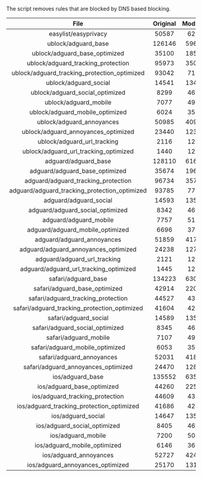 The script removes rules that are blocked by DNS based blocking.


| File | Original | Modified |
|:----:|:-----:|:-----:|
| easylist/easyprivacy | 50587 | 6211 |
| ublock/adguard_base | 126146 | 59633 |
| ublock/adguard_base_optimized | 35100 | 18568 |
| ublock/adguard_tracking_protection | 95973 | 35038 |
| ublock/adguard_tracking_protection_optimized | 93042 | 7104 |
| ublock/adguard_social | 14541 | 13475 |
| ublock/adguard_social_optimized | 8299 | 4614 |
| ublock/adguard_mobile | 7077 | 4941 |
| ublock/adguard_mobile_optimized | 6024 | 3533 |
| ublock/adguard_annoyances | 50985 | 40950 |
| ublock/adguard_annoyances_optimized | 23440 | 12364 |
| ublock/adguard_url_tracking | 2116 | 1255 |
| ublock/adguard_url_tracking_optimized | 1440 | 1252 |
| adguard/adguard_base | 128110 | 61695 |
| adguard/adguard_base_optimized | 35674 | 19603 |
| adguard/adguard_tracking_protection | 96734 | 35745 |
| adguard/adguard_tracking_protection_optimized | 93785 | 7797 |
| adguard/adguard_social | 14593 | 13534 |
| adguard/adguard_social_optimized | 8342 | 4657 |
| adguard/adguard_mobile | 7757 | 5118 |
| adguard/adguard_mobile_optimized | 6696 | 3703 |
| adguard/adguard_annoyances | 51859 | 41753 |
| adguard/adguard_annoyances_optimized | 24238 | 12755 |
| adguard/adguard_url_tracking | 2121 | 1261 |
| adguard/adguard_url_tracking_optimized | 1445 | 1258 |
| safari/adguard_base | 134223 | 63062 |
| safari/adguard_base_optimized | 42914 | 22026 |
| safari/adguard_tracking_protection | 44527 | 4378 |
| safari/adguard_tracking_protection_optimized | 41604 | 4232 |
| safari/adguard_social | 14589 | 13524 |
| safari/adguard_social_optimized | 8345 | 4647 |
| safari/adguard_mobile | 7107 | 4978 |
| safari/adguard_mobile_optimized | 6053 | 3564 |
| safari/adguard_annoyances | 52031 | 41846 |
| safari/adguard_annoyances_optimized | 24470 | 12826 |
| ios/adguard_base | 135552 | 63580 |
| ios/adguard_base_optimized | 44260 | 22542 |
| ios/adguard_tracking_protection | 44609 | 4385 |
| ios/adguard_tracking_protection_optimized | 41686 | 4239 |
| ios/adguard_social | 14647 | 13555 |
| ios/adguard_social_optimized | 8405 | 4661 |
| ios/adguard_mobile | 7200 | 5019 |
| ios/adguard_mobile_optimized | 6146 | 3602 |
| ios/adguard_annoyances | 52727 | 42433 |
| ios/adguard_annoyances_optimized | 25170 | 13118 |